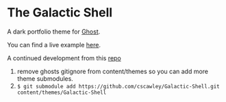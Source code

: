 # The Galactic Shell

A dark portfolio theme for [Ghost](http://github.com/tryghost/ghost/).


You can find a live example [here](https://chriscawley.com).

A continued development from this [repo](https://github.com/cscawley/ghost-themes)

1. remove ghosts gitignore from content/themes so you can add more theme submodules.
2. `$ git submodule add https://github.com/cscawley/Galactic-Shell.git  content/themes/Galactic-Shell`
